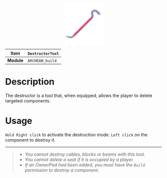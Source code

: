 <p align="center">
    <img src="DestructorTool.png" />
</p>

|Item|`DestructorTool`|
|---|---|
|**Module**|`ARCHEAN_build`|



# Description
The destructor is a tool that, when equipped, allows the player to delete targeted components.

# Usage
`Hold Right click` to activate the destruction mode.
`Left click` on the component to destroy it.


---
>- *You cannot destroy cables, blocks or beams with this tool.*
>- *You cannot delete a seat if it is occupied by a player.*
>- *If an OwnerPad had been added, you must have the `Build` permission to destroy a component.*
